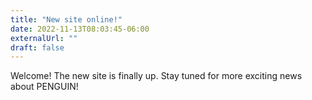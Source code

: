```yaml
---
title: "New site online!"
date: 2022-11-13T08:03:45-06:00
externalUrl: ""
draft: false
---
```


Welcome! The new site is finally up. Stay tuned for more exciting news about PENGUIN!
